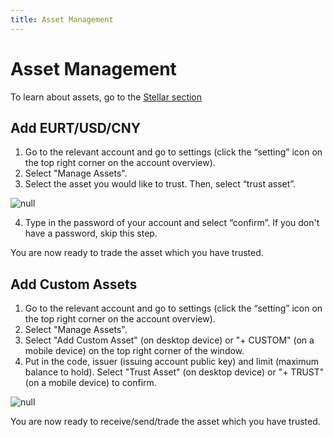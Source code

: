 ```yaml
---
title: Asset Management
---
```

# Asset Management

To learn about assets, go to the [Stellar section](./02-stellar-guide.html#assets)

## Add EURT/USD/CNY

1. Go to the relevant account and go to settings (click the “setting” icon on the top right corner on the account overview).
2. Select "Manage Assets". 
3. Select the asset you would like to trust. Then, select “trust asset”.

![null](/images/screen-shot-2019-02-26-at-13.05.35.png)

4. Type in the password of your account and select “confirm”. If you don't have a password, skip this step.

You are now ready to trade the asset which you have trusted.

## Add Custom Assets

1. Go to the relevant account and go to settings (click the “setting” icon on the top right corner on the account overview).
2. Select "Manage Assets".
3. Select "Add Custom Asset" (on desktop device) or "+ CUSTOM" (on a mobile device) on the top right corner of the window.
4. Put in the code, issuer (issuing account public key) and limit (maximum balance to hold). Select "Trust Asset" (on desktop device) or "+ TRUST" (on a mobile device) to confirm.

![null](/images/screen-shot-2019-02-26-at-09.37.19.png)

You are now ready to receive/send/trade the asset which you have trusted.

